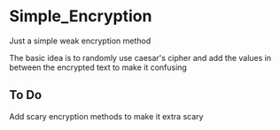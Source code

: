 # Simple_Encryption
Just a simple weak encryption method

The basic idea is to randomly use caesar's cipher and add the values in between the encrypted text to make it confusing

## To Do
Add scary encryption methods to make it extra scary
